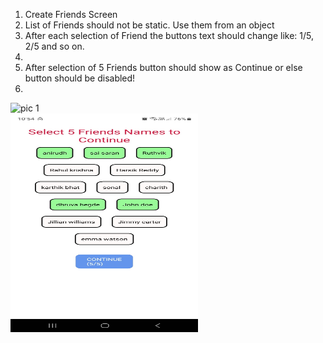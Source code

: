 <ol>
<li>Create Friends Screen</li>
<li>List of Friends should not be static. Use them from an object</li>
<li>After each selection of Friend the buttons text should change like: 1/5, 2/5 and so on.<li>
<li>After selection of 5 Friends button should show as Continue or else button should be disabled!<li>
</ol>

<img src="assets/1.jpg" alt="pic 1" style="width:300px;height:350px;">
<br>
<img src="assets/2.jpg" alt="pic 2" style="width:300px;height:350px;">

